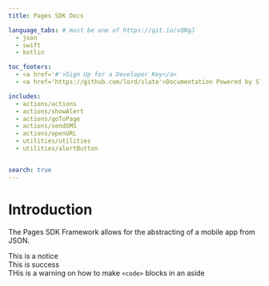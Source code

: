 ```yaml
---
title: Pages SDK Docs

language_tabs: # must be one of https://git.io/vQNgJ
  - json
  - swift
  - kotlin

toc_footers:
  - <a href='#'>Sign Up for a Developer Key</a>
  - <a href='https://github.com/lord/slate'>Documentation Powered by Slate</a>

includes:
  - actions/actions
  - actions/showAlert
  - actions/goToPage
  - actions/sendSMS
  - actions/openURL
  - utilities/utilities
  - utilities/alertButton


search: true
---
```


# Introduction

The Pages SDK Framework allows for the abstracting of a mobile app from JSON.

<aside class="notice">
This is a notice
</aside>

<aside class="success">
This is success
</aside>

<aside class="warning">THis is a warning on how to make <code>&lt;code&gt;</code> blocks in an aside </aside>
